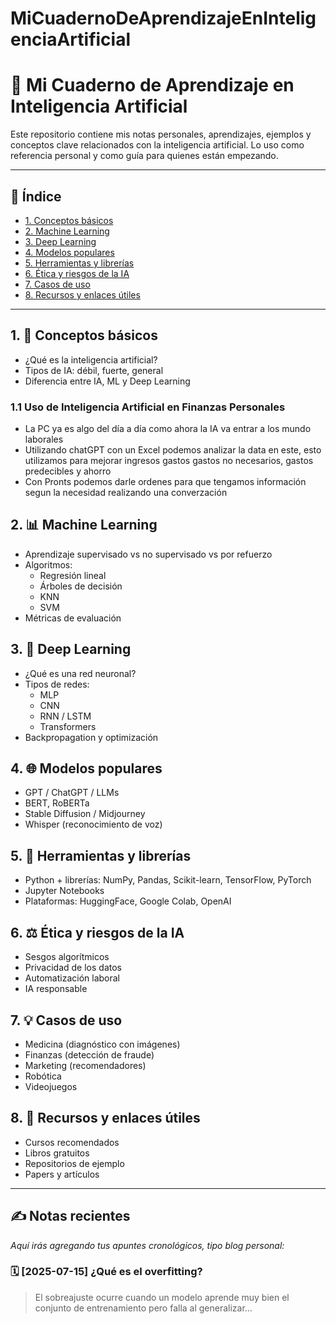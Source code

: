 # MiCuadernoDeAprendizajeEnInteligenciaArtificial

# 🧠 Mi Cuaderno de Aprendizaje en Inteligencia Artificial

Este repositorio contiene mis notas personales, aprendizajes, ejemplos y conceptos clave relacionados con la inteligencia artificial. Lo uso como referencia personal y como guía para quienes están empezando.

---

## 📂 Índice

- [1. Conceptos básicos](#1-conceptos-básicos)
- [2. Machine Learning](#2-machine-learning)
- [3. Deep Learning](#3-deep-learning)
- [4. Modelos populares](#4-modelos-populares)
- [5. Herramientas y librerías](#5-herramientas-y-librerías)
- [6. Ética y riesgos de la IA](#6-ética-y-riesgos-de-la-ia)
- [7. Casos de uso](#7-casos-de-uso)
- [8. Recursos y enlaces útiles](#8-recursos-y-enlaces-útiles)

---

## 1. 🧱 Conceptos básicos

- ¿Qué es la inteligencia artificial?
- Tipos de IA: débil, fuerte, general
- Diferencia entre IA, ML y Deep Learning

### 1.1 Uso de Inteligencia Artificial en Finanzas Personales

- La PC ya es algo del día a día como ahora la IA va entrar a los mundo laborales
- Utilizando chatGPT con un Excel podemos analizar la data en este, esto utilizamos para mejorar ingresos gastos gastos no necesarios, gastos predecibles y ahorro
- Con Pronts podemos darle ordenes para que tengamos información segun la necesidad realizando una converzación 

## 2. 📊 Machine Learning

- Aprendizaje supervisado vs no supervisado vs por refuerzo
- Algoritmos:
  - Regresión lineal
  - Árboles de decisión
  - KNN
  - SVM
- Métricas de evaluación

## 3. 🧠 Deep Learning

- ¿Qué es una red neuronal?
- Tipos de redes:
  - MLP
  - CNN
  - RNN / LSTM
  - Transformers
- Backpropagation y optimización

## 4. 🌐 Modelos populares

- GPT / ChatGPT / LLMs
- BERT, RoBERTa
- Stable Diffusion / Midjourney
- Whisper (reconocimiento de voz)

## 5. 🧰 Herramientas y librerías

- Python + librerías: NumPy, Pandas, Scikit-learn, TensorFlow, PyTorch
- Jupyter Notebooks
- Plataformas: HuggingFace, Google Colab, OpenAI

## 6. ⚖️ Ética y riesgos de la IA

- Sesgos algorítmicos
- Privacidad de los datos
- Automatización laboral
- IA responsable

## 7. 💡 Casos de uso

- Medicina (diagnóstico con imágenes)
- Finanzas (detección de fraude)
- Marketing (recomendadores)
- Robótica
- Videojuegos

## 8. 🔗 Recursos y enlaces útiles

- Cursos recomendados
- Libros gratuitos
- Repositorios de ejemplo
- Papers y artículos

---

## ✍️ Notas recientes

_Aquí irás agregando tus apuntes cronológicos, tipo blog personal:_

### 🗓️ [2025-07-15] ¿Qué es el overfitting?
> El sobreajuste ocurre cuando un modelo aprende muy bien el conjunto de entrenamiento pero falla al generalizar...
